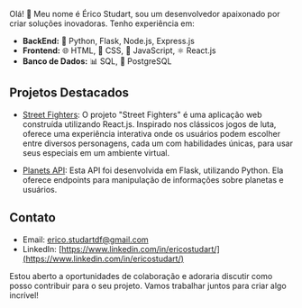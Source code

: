 Olá! 👋 Meu nome é Érico Studart, sou um desenvolvedor apaixonado por criar soluções inovadoras. Tenho experiência em:

- **BackEnd:** 🐍 Python, Flask, Node.js, Express.js
- **Frontend:** 🌐 HTML, 🎨 CSS, 🚀 JavaScript, ⚛️ React.js
- **Banco de Dados:** 📊 SQL, 🐘 PostgreSQL

## Projetos Destacados

- [Street Fighters](https://estudart.github.io/StreetFighters/): O projeto "Street Fighters" é uma aplicação web construída utilizando React.js. Inspirado nos clássicos jogos de luta, oferece uma experiência interativa onde os usuários podem escolher entre diversos personagens, cada um com habilidades únicas, para usar seus especiais em um ambiente virtual.

- [Planets API](https://github.com/estudart/Python-Flask_Studies): Esta API foi desenvolvida em Flask, utilizando Python. Ela oferece endpoints para manipulação de informações sobre planetas e usuários.

## Contato

- Email: [erico.studartdf@gmail.com](mailto:erico.studartdf@gmail.com)
- LinkedIn: [https://www.linkedin.com/in/ericostudart/](https://www.linkedin.com/in/ericostudart/)

Estou aberto a oportunidades de colaboração e adoraria discutir como posso contribuir para o seu projeto. Vamos trabalhar juntos para criar algo incrível!


